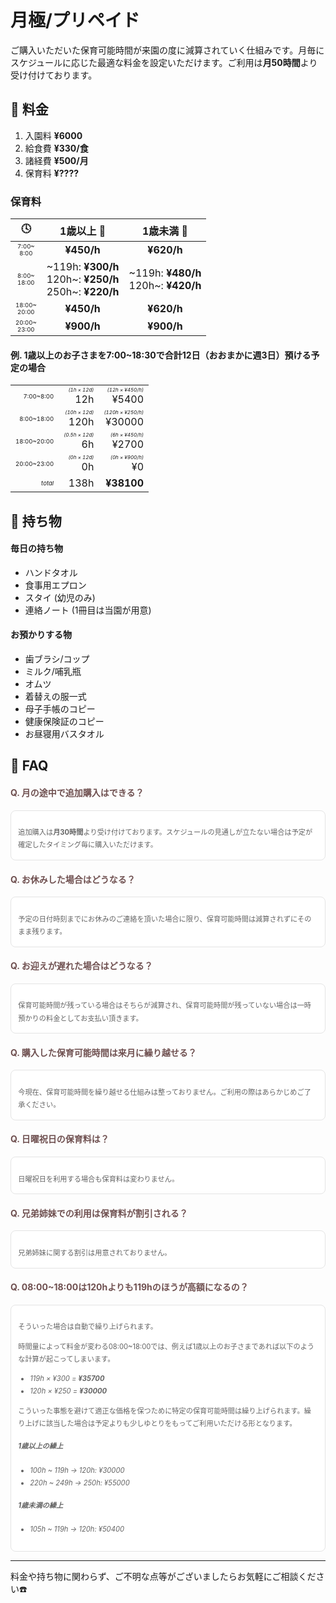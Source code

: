 ﻿# ⽉極/プリペイド

<!--
<h3 style='margin-top:48px;'>
⽉極/プリペイド
</h3>
-->
<style>
.timezone {
	font-size: 0.60em;
}
.caution {
	font-size: 0.50em;
}
.question {
	color: #6f5050;
}
.answer {
	 padding: 1.2em 1em 1.2em;
	 color: #636363;
	 font-size: 0.8em;
	 line-height: 1.8;
	 background: #ffffff;
	 border-radius: 8px;
	 border: solid 0.15em #e4e4e4;
}
.answer > p:last-child {
	margin-bottom:  0;
}
</style>

ご購入いただいた保育可能時間が来園の度に減算されていく仕組みです。月毎にスケジュールに応じた最適な料金を設定いただけます。ご利用は**月50時間**より受け付けております。

<!--購入して頂いた保育可能時間がご利用の度に差し引かれるシステムとなっております。スケジュールに応じた最適な料金を月毎に設定できます。

ご利用は**月50時間**より受け付けております。-->

## 📝 料金

1. 入園料 **¥6000**
2. 給食費 **¥330/食**
3. 諸経費 **¥500/月**
4. 保育料 **¥????**

### 保育料

|🕓|1歳以上 👧|1歳未満 👶|
|:-:|:-:|:-:|
|<div class='timezone'>7:00~<br>8:00</div>|**¥450/h**|**¥620/h**|
|<div class='timezone'>8:00~<br>18:00</div>|<div style='text-align:right;'>~119h: **¥300/h**<br>120h~: **¥250/h**<br>250h~: **¥220/h**</div>|<div style='text-align:right;'>~119h: **¥480/h**<br>120h~: **¥420/h**</div>|
|<div class='timezone'>18:00~<br>20:00</div>|**¥450/h**|**¥620/h**|
|<div class='timezone'>20:00~<br>23:00</div>|**¥900/h**|**¥900/h**|
<!--
> 下部に保育料の例がございます。併せてご参照ください。
-->
#### 例. 1歳以上のお子さまを7:00~18:30で合計12日（おおまかに週3日）預ける予定の場合
<!--
```
12h × ¥450/h = ¥5400
120h × ¥250/h = ¥30000
6h × ¥450/h = ¥2700
0h × ¥900/h = ¥0
```
-->
<!--
##### 7:00~8:00
```
12h × ¥450/h = ¥5400
```
##### 8:00~18:00
```
120h × ¥250/h = ¥30000
```
##### 18:00~20:00
```
6h × ¥450/h = ¥2700
```
##### 20:00~23:00
```
0h × ¥900/h = ¥0
```
|🕓|時間量 ⏳|保育料 💡|
-->

||||
|-:|-:|-:|
|<div class='timezone'>7:00~8:00</div>|<div class='caution'>*(1h × 12d)*</div>12h|<div class='caution'>*(12h × ¥450/h)*</div>¥5400|
|<div class='timezone'>8:00~18:00</div>|<div class='caution'>*(10h × 12d)*</div>120h|<div class='caution'>*(120h × ¥250/h)*</div>¥30000|
|<div class='timezone'>18:00~20:00</div>|<div class='caution'>*(0.5h × 12d)*</div>6h|<div class='caution'>*(6h × ¥450/h)*</div>¥2700|
|<div class='timezone'>20:00~23:00</div>|<div class='caution'>*(0h × 12d)*</div>0h|<div class='caution'>*(0h × ¥900/h)*</div>¥0|
|<div class='timezone'>*total*</div>|138h|**¥38100**|

## 🎒 持ち物

#### 毎日の持ち物
- ハンドタオル
- 食事用エプロン
- スタイ (幼児のみ)
- 連絡ノート (1冊目は当園が用意)

#### お預かりする物
- 歯ブラシ/コップ
- ミルク/哺乳瓶
- オムツ
- 着替えの服一式
- 母子手帳のコピー
- 健康保険証のコピー
- お昼寝用バスタオル

## 🤔 FAQ

#### <span class='question'>Q. 月の途中で追加購⼊はできる？</span>
<div class='answer'>

追加購⼊は**月30時間**より受け付けております。スケジュールの見通しが立たない場合は予定が確定したタイミング毎に購入いただけます。

</div>

#### <span class='question'>Q. お休みした場合はどうなる？</span>
<div class='answer'>

予定の日付時刻までにお休みのご連絡を頂いた場合に限り、保育可能時間は減算されずにそのまま残ります。

</div>

#### <span class='question'>Q. お迎えが遅れた場合はどうなる？</span>
<div class='answer'>

保育可能時間が残っている場合はそちらが減算され、保育可能時間が残っていない場合は一時預かりの料金としてお支払い頂きます。

</div>

#### <span class='question'>Q. 購入した保育可能時間は来月に繰り越せる？</span>
<div class='answer'>

今現在、保育可能時間を繰り越せる仕組みは整っておりません。ご利用の際はあらかじめご了承ください。

</div>

#### <span class='question'>Q. 日曜祝日の保育料は？</span>
<div class='answer'>

日曜祝日を利用する場合も保育料は変わりません。

</div>

#### <span class='question'>Q. 兄弟姉妹での利用は保育料が割引される？</span>
<div class='answer'>

兄弟姉妹に関する割引は用意されておりません。

</div>

#### <span class='question'>Q. 08:00~18:00は120hよりも119hのほうが高額になるの？</span>
<div class='answer'>

そういった場合は自動で繰り上げられます。

時間量によって料金が変わる08:00~18:00では、例えば1歳以上のお子さまであれば以下のような計算が起こってしまいます。

- _119h × ¥300 = **¥35700**_
- _120h × ¥250 = **¥30000**_

こういった事態を避けて適正な価格を保つために特定の保育可能時間は繰り上げられます。繰り上げに該当した場合は予定よりも少しゆとりをもってご利用いただける形となります。

##### 1歳以上の繰上
- *100h ~ 119h → 120h: ¥30000*
- *220h ~ 249h → 250h: ¥55000*

##### 1歳未満の繰上
- *105h ~ 119h → 120h: ¥50400*

</div>

<!--
## 📅 例

便宜上、以下は全て【1歳以上のお子さま】に統一することとします。

#### おおまかに週3 → 07:30~19:30の時間帯で合計12日

週3日という括りであっても月によって日数が12日~15日と変動します。

||||
|:-:|:-:|:-:|
|<div class='timezone'>*07:00~<br>08:00*</div>|*0.5h × 12d<br>= 6h*|***¥2700***|
|<div class='timezone'>*08:00~<br>18:00*</div>|*10h × 12d<br>= 120h*|***¥30000***|
|<div class='timezone'>*18:00~<br>20:00*</div>|*1.5h × 12d<br>= 18h*|***¥8100***|
|<div class='timezone'>*20:00~<br>23:00*</div>|*0h × 12d<br>= 0h*|***¥0***|
|<div class='timezone'>*total*</div>|*144h*|**¥40800**|

#### 50hを満たさない → 09:00~17:00の時間帯で合計4日

合計が50hに到達しない場合はご利用いただけません。

||||
|:-:|:-:|:-:|
|<div class='timezone'>*07:00~<br>08:00*</div>|*0h × 4d<br>= 0h*|***¥0***|
|<div class='timezone'>*08:00~<br>18:00*</div>|*8h × 4d<br>= 32h*|***¥8000***|
|<div class='timezone'>*18:00~<br>20:00*</div>|*0h × 4d<br>= 0h*|***¥0***|
|<div class='timezone'>*20:00~<br>23:00*</div>|*0h × 4d<br>= 0h*|***¥0***|
|<div class='timezone'>*total*</div>|*32h*|**不可**|

#### 曜日毎に異なる時間帯 → 09:00-17:00を合計4日、11:00-20:00を合計8日

曜日毎に異なる時間帯を設定することも、あるいは特殊な1日のスケジュールを組み込むことも可能です。

||||
|:-:|:-:|:-:|
|<div class='timezone'>*07:00~<br>08:00*</div>|*0h × 4d<br>= 0h*|***¥0***|
|<div class='timezone'>*08:00~<br>18:00*</div>|*(8h × 4d)<br>+ (7h × 8d)<br>= 88h*|***¥26400***|
|<div class='timezone'>*18:00~<br>20:00*</div>|*2h × 8d<br>= 16h*|***¥7200***|
|<div class='timezone'>*20:00~<br>23:00*</div>|*0h × 4d<br>= 0h*|***¥0***|
|<div class='timezone'>*total*</div>|*104h*|**¥33600**|
-->

***
料金や持ち物に関わらず、ご不明な点等がございましたらお気軽にご相談ください☎️
